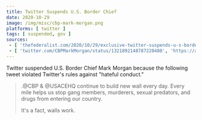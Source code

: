 ```yaml
---
title: Twitter Suspends U.S. Border Chief
date: 2020-10-29
image: /img/misc/cbp-mark-morgan.png
platforms: [ twitter ]
tags: [ suspended, gov ]
sources:
 - [ 'thefederalist.com/2020/10/29/exclusive-twitter-suspends-u-s-border-chief-for-celebrating-walls-protection-from-illegal-aliens/', 'https://archive.is/B1lBh' ]
 - [ 'twitter.com/CBPMarkMorgan/status/1321892148787220480', 'https://archive.is/JBwdp' ]
---
```


Twitter suspended U.S. Border Chief Mark Morgan because the following tweet
violated Twitter's rules against "hateful conduct."

> .@CBP & @USACEHQ continue to build new wall every day. Every mile helps us
> stop gang members, murderers, sexual predators, and drugs from entering our
> country.
>
> It's a fact, walls work.
